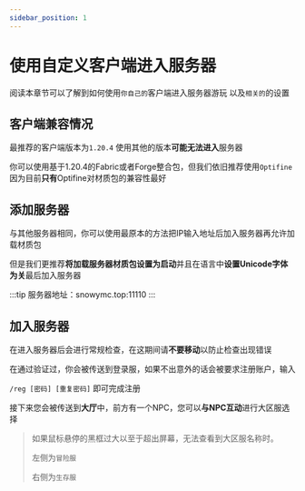 ```yaml
---
sidebar_position: 1
---
```


# 使用自定义客户端进入服务器

阅读本章节可以了解到如何使用`你自己的`客户端进入服务器游玩
以及`相关的`的设置

## 客户端兼容情况

最推荐的客户端版本为`1.20.4`
使用其他的版本**可能无法进入**服务器

你可以使用基于1.20.4的Fabric或者Forge整合包，但我们依旧推荐使用`Optifine`因为目前**只有**Optifine对材质包的兼容性最好

## 添加服务器

与其他服务器相同，你可以使用最原本的方法把IP输入地址后加入服务器再允许加载材质包

但是我们更推荐**将加载服务器材质包设置为启动**并且在语言中**设置Unicode字体为关**最后加入服务器

:::tip
服务器地址：snowymc.top:11110
:::

## 加入服务器

在进入服务器后会进行常规检查，在这期间请**不要移动**以防止检查出现错误

在通过验证过，你会被传送到登录服，如果不出意外的话会被要求注册账户，输入

`/reg [密码] [重复密码]` 即可完成注册

接下来您会被传送到**大厅**中，前方有一个NPC，您可以**与NPC互动**进行大区服选择

>如果鼠标悬停的黑框过大以至于超出屏幕，无法查看到大区服名称时。
>
>左侧为`冒险服`
>
>右侧为`生存服`


